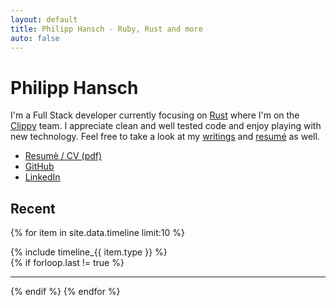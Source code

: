 ```yaml
---
layout: default
title: Philipp Hansch - Ruby, Rust and more
auto: false
---
```

# Philipp Hansch

<div id="index-top">
  I'm a Full Stack developer currently focusing on <a href="https://rust-lang.org">Rust</a> where I'm on the <a href="https://github.com/rust-lang-nursery/rust-clippy">Clippy</a> team. I appreciate clean and well tested code and enjoy playing with new technology.
  Feel free to take a look at my <a title="My blog" href="http://phansch.net/archive/">writings</a> and <a href="https://github.com/phansch/cv/blob/master/resume-philipp-hansch.pdf">resumé</a> as well.
</div>

* [Resumè / CV (pdf)](https://github.com/phansch/cv/raw/master/resume-philipp-hansch.pdf)
* [GitHub](http://github.com/phansch)
* [LinkedIn](https://www.linkedin.com/in/philipphansch/)

## Recent

{% for item in site.data.timeline limit:10 %}
  <article class="timeline-entry {{ item.type }}">
    {% include timeline_{{ item.type }} %}
  </article>
  {% if forloop.last != true %}<hr />{% endif %}
{% endfor %}
